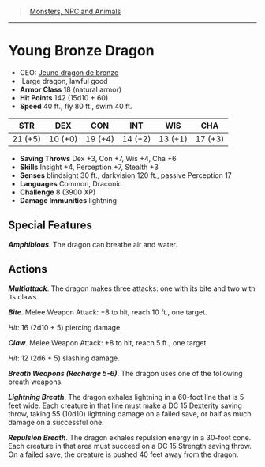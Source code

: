 ﻿---
!MonsterItem
Family: MonsterVO
Type: dragon
Size: Large
Alignment: lawful good
ArmorClass: 18 (natural armor)
HitPoints: 142 (15d10 + 60)
Speed: 40 ft., fly 80 ft., swim 40 ft.
Strength: 21 (+5)
Dexterity: 10 (+0)
Constitution: 19 (+4)
Intelligence: 14 (+2)
Wisdom: 13 (+1)
Charisma: 17 (+3)
SavingThrows: Dex +3, Con +7, Wis +4, Cha +6
Skills: Insight +4, Perception +7, Stealth +3
DamageImmunities: lightning
Senses: blindsight 30 ft., darkvision 120 ft., passive Perception 17
Languages: Common, Draconic
Challenge: 8 (3900 XP)
Id: monsters_vo.md#young-bronze-dragon
ParentLink: monsters_vo.md#monsters-npc-and-animals
Name: Young Bronze Dragon
ParentName: Monsters, NPC and Animals
NameLevel: 1
AltName: '[Jeune dragon de bronze](hd_monsters_jeune_dragon_de_bronze.md)'
Attributes:
  Name: Young Bronze Dragon
  Markdown: >+
    # <!--Name-->Young Bronze Dragon<!--/Name-->


    - CEO: <!--AltName-->[Jeune dragon de bronze](hd_monsters_jeune_dragon_de_bronze.md)<!--/AltName-->

    -  <!--Size-->Large<!--/Size--> <!--Type-->dragon<!--/Type-->, <!--Alignment-->lawful good<!--/Alignment-->

    - **Armor Class** <!--ArmorClass-->18 (natural armor)<!--/ArmorClass-->

    - **Hit Points** <!--HitPoints-->142 (15d10 + 60)<!--/HitPoints-->

    - **Speed** <!--Speed-->40 ft., fly 80 ft., swim 40 ft.<!--/Speed-->


    |STR|DEX|CON|INT|WIS|CHA|

    |---|---|---|---|---|---|

    |<!--Strength-->21 (+5)<!--/Strength-->|<!--Dexterity-->10 (+0)<!--/Dexterity-->|<!--Constitution-->19 (+4)<!--/Constitution-->|<!--Intelligence-->14 (+2)<!--/Intelligence-->|<!--Wisdom-->13 (+1)<!--/Wisdom-->|<!--Charisma-->17 (+3)<!--/Charisma-->|


    - **Saving Throws** <!--SavingThrows-->Dex +3, Con +7, Wis +4, Cha +6<!--/SavingThrows-->

    - **Skills** <!--Skills-->Insight +4, Perception +7, Stealth +3<!--/Skills-->

    - **Senses** <!--Senses-->blindsight 30 ft., darkvision 120 ft., passive Perception 17<!--/Senses-->

    - **Languages** <!--Languages-->Common, Draconic<!--/Languages-->

    - **Challenge** <!--Challenge-->8 (3900 XP)<!--/Challenge-->

    - **Damage Immunities** <!--DamageImmunities-->lightning<!--/DamageImmunities-->


    ## Special Features


    **_Amphibious_**. The dragon can breathe air and water.


    ## Actions


    **_Multiattack_**. The dragon makes three attacks: one with its bite and two with its claws.


    **_Bite_**. Melee Weapon Attack: +8 to hit, reach 10 ft., one target.


    _Hit_: 16 (2d10 + 5) piercing damage.


    **_Claw_**. Melee Weapon Attack: +8 to hit, reach 5 ft., one target.


    _Hit_: 12 (2d6 + 5) slashing damage.


    **_Breath Weapons (Recharge 5-6)_**. The dragon uses one of the following breath weapons.


    **_Lightning Breath_**. The dragon exhales lightning in a 60-foot line that is 5 feet wide. Each creature in that line must make a DC 15 Dexterity saving throw, taking 55 (10d10) lightning damage on a failed save, or half as much damage on a successful one.


    **_Repulsion Breath_**. The dragon exhales repulsion energy in a 30-foot cone. Each creature in that area must succeed on a DC 15 Strength saving throw. On a failed save, the creature is pushed 40 feet away from the dragon.

  AltName: '[Jeune dragon de bronze](hd_monsters_jeune_dragon_de_bronze.md)'
  Size: Large
  Type: dragon
  Alignment: lawful good
  ArmorClass: 18 (natural armor)
  HitPoints: 142 (15d10 + 60)
  Speed: 40 ft., fly 80 ft., swim 40 ft.
  Strength: 21 (+5)
  Dexterity: 10 (+0)
  Constitution: 19 (+4)
  Intelligence: 14 (+2)
  Wisdom: 13 (+1)
  Charisma: 17 (+3)
  SavingThrows: Dex +3, Con +7, Wis +4, Cha +6
  Skills: Insight +4, Perception +7, Stealth +3
  Senses: blindsight 30 ft., darkvision 120 ft., passive Perception 17
  Languages: Common, Draconic
  Challenge: 8 (3900 XP)
  DamageImmunities: lightning
AttributesDictionary: >+
  Name: Young Bronze Dragon

  Markdown: >+

    # <!--Name-->Young Bronze Dragon<!--/Name-->





    - CEO: <!--AltName-->[Jeune dragon de bronze](hd_monsters_jeune_dragon_de_bronze.md)<!--/AltName-->



    -  <!--Size-->Large<!--/Size--> <!--Type-->dragon<!--/Type-->, <!--Alignment-->lawful good<!--/Alignment-->



    - **Armor Class** <!--ArmorClass-->18 (natural armor)<!--/ArmorClass-->



    - **Hit Points** <!--HitPoints-->142 (15d10 + 60)<!--/HitPoints-->



    - **Speed** <!--Speed-->40 ft., fly 80 ft., swim 40 ft.<!--/Speed-->





    |STR|DEX|CON|INT|WIS|CHA|



    |---|---|---|---|---|---|



    |<!--Strength-->21 (+5)<!--/Strength-->|<!--Dexterity-->10 (+0)<!--/Dexterity-->|<!--Constitution-->19 (+4)<!--/Constitution-->|<!--Intelligence-->14 (+2)<!--/Intelligence-->|<!--Wisdom-->13 (+1)<!--/Wisdom-->|<!--Charisma-->17 (+3)<!--/Charisma-->|





    - **Saving Throws** <!--SavingThrows-->Dex +3, Con +7, Wis +4, Cha +6<!--/SavingThrows-->



    - **Skills** <!--Skills-->Insight +4, Perception +7, Stealth +3<!--/Skills-->



    - **Senses** <!--Senses-->blindsight 30 ft., darkvision 120 ft., passive Perception 17<!--/Senses-->



    - **Languages** <!--Languages-->Common, Draconic<!--/Languages-->



    - **Challenge** <!--Challenge-->8 (3900 XP)<!--/Challenge-->



    - **Damage Immunities** <!--DamageImmunities-->lightning<!--/DamageImmunities-->





    ## Special Features





    **_Amphibious_**. The dragon can breathe air and water.





    ## Actions





    **_Multiattack_**. The dragon makes three attacks: one with its bite and two with its claws.





    **_Bite_**. Melee Weapon Attack: +8 to hit, reach 10 ft., one target.





    _Hit_: 16 (2d10 + 5) piercing damage.





    **_Claw_**. Melee Weapon Attack: +8 to hit, reach 5 ft., one target.





    _Hit_: 12 (2d6 + 5) slashing damage.





    **_Breath Weapons (Recharge 5-6)_**. The dragon uses one of the following breath weapons.





    **_Lightning Breath_**. The dragon exhales lightning in a 60-foot line that is 5 feet wide. Each creature in that line must make a DC 15 Dexterity saving throw, taking 55 (10d10) lightning damage on a failed save, or half as much damage on a successful one.





    **_Repulsion Breath_**. The dragon exhales repulsion energy in a 30-foot cone. Each creature in that area must succeed on a DC 15 Strength saving throw. On a failed save, the creature is pushed 40 feet away from the dragon.



  AltName: '[Jeune dragon de bronze](hd_monsters_jeune_dragon_de_bronze.md)'

  Size: Large

  Type: dragon

  Alignment: lawful good

  ArmorClass: 18 (natural armor)

  HitPoints: 142 (15d10 + 60)

  Speed: 40 ft., fly 80 ft., swim 40 ft.

  Strength: 21 (+5)

  Dexterity: 10 (+0)

  Constitution: 19 (+4)

  Intelligence: 14 (+2)

  Wisdom: 13 (+1)

  Charisma: 17 (+3)

  SavingThrows: Dex +3, Con +7, Wis +4, Cha +6

  Skills: Insight +4, Perception +7, Stealth +3

  Senses: blindsight 30 ft., darkvision 120 ft., passive Perception 17

  Languages: Common, Draconic

  Challenge: 8 (3900 XP)

  DamageImmunities: lightning

---
> [Monsters, NPC and Animals](srd_monsters.md)

---

# Young Bronze Dragon

- CEO: [Jeune dragon de bronze](hd_monsters_jeune_dragon_de_bronze.md)
-  Large dragon, lawful good
- **Armor Class** 18 (natural armor)
- **Hit Points** 142 (15d10 + 60)
- **Speed** 40 ft., fly 80 ft., swim 40 ft.

|STR|DEX|CON|INT|WIS|CHA|
|---|---|---|---|---|---|
|21 (+5)|10 (+0)|19 (+4)|14 (+2)|13 (+1)|17 (+3)|

- **Saving Throws** Dex +3, Con +7, Wis +4, Cha +6
- **Skills** Insight +4, Perception +7, Stealth +3
- **Senses** blindsight 30 ft., darkvision 120 ft., passive Perception 17
- **Languages** Common, Draconic
- **Challenge** 8 (3900 XP)
- **Damage Immunities** lightning

## Special Features

**_Amphibious_**. The dragon can breathe air and water.

## Actions

**_Multiattack_**. The dragon makes three attacks: one with its bite and two with its claws.

**_Bite_**. Melee Weapon Attack: +8 to hit, reach 10 ft., one target.

_Hit_: 16 (2d10 + 5) piercing damage.

**_Claw_**. Melee Weapon Attack: +8 to hit, reach 5 ft., one target.

_Hit_: 12 (2d6 + 5) slashing damage.

**_Breath Weapons (Recharge 5-6)_**. The dragon uses one of the following breath weapons.

**_Lightning Breath_**. The dragon exhales lightning in a 60-foot line that is 5 feet wide. Each creature in that line must make a DC 15 Dexterity saving throw, taking 55 (10d10) lightning damage on a failed save, or half as much damage on a successful one.

**_Repulsion Breath_**. The dragon exhales repulsion energy in a 30-foot cone. Each creature in that area must succeed on a DC 15 Strength saving throw. On a failed save, the creature is pushed 40 feet away from the dragon.

